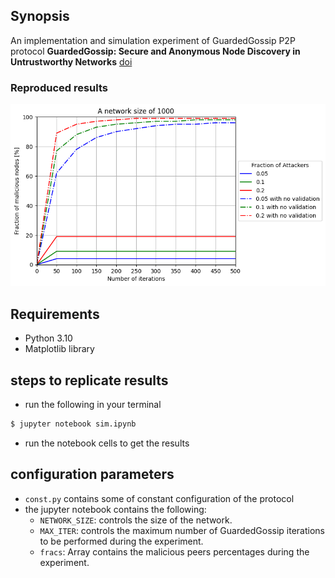 ## Synopsis
An implementation and simulation experiment of GuardedGossip P2P protocol **GuardedGossip: Secure and Anonymous Node Discovery in Untrustworthy Networks** [doi](https://doi.org/10.1007/978-3-030-90019-9_7)

### Reproduced results
![](experiment_with_1000_nodes_result.png)

## Requirements
- Python 3.10
- Matplotlib library


## steps to replicate results
- run the following in your terminal
```bash
$ jupyter notebook sim.ipynb
```
- run the notebook cells to get the results


## configuration parameters
- `const.py` contains some of constant configuration of the protocol
- the jupyter notebook contains the following:
    - `NETWORK_SIZE`: controls the size of the network.
    - `MAX_ITER`: controls the maximum number of GuardedGossip iterations to be performed during the experiment.
    - `fracs`: Array contains the malicious peers percentages during the experiment.

